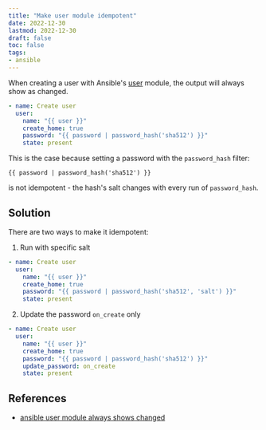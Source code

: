 ```yaml
---
title: "Make user module idempotent"
date: 2022-12-30
lastmod: 2022-12-30
draft: false
toc: false
tags:
- ansible
---
```


When creating a user with Ansible's [user](https://docs.ansible.com/ansible/latest/collections/ansible/builtin/user_module.html) module, the output will always show as changed.

```yaml
- name: Create user
  user:
    name: "{{ user }}"
    create_home: true
    password: "{{ password | password_hash('sha512') }}"
    state: present
```

This is the case because setting a password with the `password_hash` filter:

```
{{ password | password_hash('sha512') }}
```

is not idempotent - the hash's salt changes with every
run of `password_hash`.

## Solution

There are two ways to make it idempotent:
1. Run with specific salt

```yaml
- name: Create user
  user:
    name: "{{ user }}"
    create_home: true
    password: "{{ password | password_hash('sha512', 'salt') }}"
    state: present
```

2. Update the password `on_create` only

```yaml
- name: Create user
  user:
    name: "{{ user }}"
    create_home: true
    password: "{{ password | password_hash('sha512') }}"
    update_password: on_create
    state: present
```

## References
- [ansible user module always shows changed](https://stackoverflow.com/questions/56869949/ansible-user-module-always-shows-changed)
